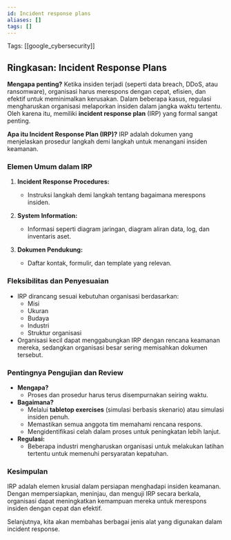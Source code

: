 ```yaml
---
id: Incident response plans
aliases: []
tags: []
---
```


Tags: [[google_cybersecurity]]

## Ringkasan: Incident Response Plans

**Mengapa penting?**
Ketika insiden terjadi (seperti data breach, DDoS, atau ransomware), organisasi harus merespons dengan cepat, efisien, dan efektif untuk meminimalkan kerusakan. Dalam beberapa kasus, regulasi mengharuskan organisasi melaporkan insiden dalam jangka waktu tertentu. Oleh karena itu, memiliki **incident response plan** (IRP) yang formal sangat penting.

**Apa itu Incident Response Plan (IRP)?**
IRP adalah dokumen yang menjelaskan prosedur langkah demi langkah untuk menangani insiden keamanan.

### Elemen Umum dalam IRP
1. **Incident Response Procedures:**
   - Instruksi langkah demi langkah tentang bagaimana merespons insiden.

2. **System Information:**
   - Informasi seperti diagram jaringan, diagram aliran data, log, dan inventaris aset.

3. **Dokumen Pendukung:**
   - Daftar kontak, formulir, dan template yang relevan.

### Fleksibilitas dan Penyesuaian
- IRP dirancang sesuai kebutuhan organisasi berdasarkan:
  - Misi
  - Ukuran
  - Budaya
  - Industri
  - Struktur organisasi
- Organisasi kecil dapat menggabungkan IRP dengan rencana keamanan mereka, sedangkan organisasi besar sering memisahkan dokumen tersebut.

### Pentingnya Pengujian dan Review
- **Mengapa?**
  - Proses dan prosedur harus terus disempurnakan seiring waktu.
- **Bagaimana?**
  - Melalui **tabletop exercises** (simulasi berbasis skenario) atau simulasi insiden penuh.
  - Memastikan semua anggota tim memahami rencana respons.
  - Mengidentifikasi celah dalam proses untuk peningkatan lebih lanjut.
- **Regulasi:**
  - Beberapa industri mengharuskan organisasi untuk melakukan latihan tertentu untuk memenuhi persyaratan kepatuhan.

### Kesimpulan
IRP adalah elemen krusial dalam persiapan menghadapi insiden keamanan. Dengan mempersiapkan, meninjau, dan menguji IRP secara berkala, organisasi dapat meningkatkan kemampuan mereka untuk merespons insiden dengan cepat dan efektif.

Selanjutnya, kita akan membahas berbagai jenis alat yang digunakan dalam incident response.
